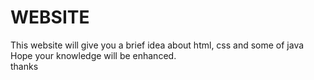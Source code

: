 

# WEBSITE

This website will give you a brief idea about html, css and some of java <br>
Hope your knowledge will be enhanced.<br>
thanks
